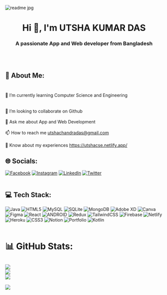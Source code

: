 ![readme jpg](https://github.com/UtshadasCSE/UtshadasCSE/assets/75168319/6895dbfe-4e73-4783-ab35-2c61c1ec1e77)

<h1 align="center">Hi 👋, I'm UTSHA KUMAR DAS</h1>
<h3 align="center">A passionate App and Web developer from Bangladesh</h3>

<br/><br/>
## 💫 About Me: <br /><br />
🌱 I’m currently learning Computer Science and Engineering<br /><br />   
👯 I’m looking to collaborate on Github<br /><br />
💬 Ask me about App and Web Development<br /><br />
📫 How to reach me utshachandradas@gmail.com<br /><br />
📄 Know about my experiences https://utshacse.netlify.app/<br />

## 🌐 Socials:
[![Facebook](https://img.shields.io/badge/Facebook-%231877F2.svg?logo=Facebook&logoColor=white)](https://facebook.com/https://www.facebook.com/utshadasreal567)
[![Instagram](https://img.shields.io/badge/Instagram-%23E4405F.svg?logo=Instagram&logoColor=white)](https://instagram.com/https://www.instagram.com/thinkaboututsha/)
[![LinkedIn](https://img.shields.io/badge/LinkedIn-%230077B5.svg?logo=linkedin&logoColor=white)](https://linkedin.com/in/https://www.linkedin.com/in/utsha-kumar-das-csebd25/)
[![Twitter](https://img.shields.io/badge/Twitter-%231DA1F2.svg?logo=Twitter&logoColor=white)](https://twitter.com/https://twitter.com/@Utsha74032593)
<br/><br/>
## 💻 Tech Stack:
![Java](https://img.shields.io/badge/java-%23ED8B00.svg?style=plastic&logo=java&logoColor=white)
![HTML5](https://img.shields.io/badge/html5-%23E34F26.svg?style=plastic&logo=html5&logoColor=white)
![MySQL](https://img.shields.io/badge/mysql-%2300f.svg?style=plastic&logo=mysql&logoColor=white)
![SQLite](https://img.shields.io/badge/sqlite-%2307405e.svg?style=plastic&logo=sqlite&logoColor=white)
![MongoDB](https://img.shields.io/badge/MongoDB-%234ea94b.svg?style=plastic&logo=mongodb&logoColor=white)
![Adobe
XD](https://img.shields.io/badge/Adobe%20XD-470137?style=plastic&logo=Adobe%20XD&logoColor=#FF61F6)
![Canva](https://img.shields.io/badge/Canva-%2300C4CC.svg?style=plastic&logo=Canva&logoColor=white)
![Figma](https://img.shields.io/badge/figma-%23F24E1E.svg?style=plastic&logo=figma&logoColor=white)
![React](https://img.shields.io/badge/react-%2320232a.svg?style=plastic&logo=react&logoColor=%2361DAFB)
![ANDROID](https://img.shields.io/badge/android-%2320232a.svg?style=plastic&logo=android&logoColor=%a4c639)
![Redux](https://img.shields.io/badge/redux-%23593d88.svg?style=plastic&logo=redux&logoColor=white)
![TailwindCSS](https://img.shields.io/badge/tailwindcss-%2338B2AC.svg?style=plastic&logo=tailwind-css&logoColor=white)
![Firebase](https://img.shields.io/badge/firebase-%23039BE5.svg?style=plastic&logo=firebase)
![Netlify](https://img.shields.io/badge/netlify-%23000000.svg?style=plastic&logo=netlify&logoColor=#00C7B7)
![Heroku](https://img.shields.io/badge/heroku-%23430098.svg?style=plastic&logo=heroku&logoColor=white)
![CSS3](https://img.shields.io/badge/css3-%231572B6.svg?style=plastic&logo=css3&logoColor=white)
![Notion](https://img.shields.io/badge/Notion-%23000000.svg?style=plastic&logo=notion&logoColor=white)
![Portfolio](https://img.shields.io/badge/Portfolio-%23000000.svg?style=plastic&logo=firefox&logoColor=#FF7139)
![Kotlin](https://img.shields.io/badge/kotlin-%230095D5.svg?style=plastic&logo=kotlin&logoColor=white)
<br/><br/>
# 📊 GitHub Stats:
![](https://github-readme-stats.vercel.app/api?username=UtshadasCSE&theme=radical&hide_border=false&include_all_commits=true&count_private=false)<br />
![](https://github-readme-streak-stats.herokuapp.com/?user=UtshadasCSE&theme=radical&hide_border=false)<br />
![](https://github-readme-stats.vercel.app/api/top-langs/?username=UtshadasCSE&theme=radical&hide_border=false&include_all_commits=true&count_private=false&layout=compact)
---
[![](https://visitcount.itsvg.in/api?id=UtshadasCSE&icon=5&color=7)](https://visitcount.itsvg.in)

<!-- Proudly created with GPRM ( https://gprm.itsvg.in ) -->




